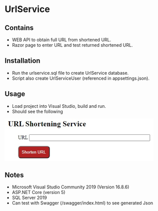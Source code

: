 # UrlService
 
## Contains
- WEB API to obtain full URL from shortened URL.
- Razor page to enter URL and test returned shortened URL.

## Installation
- Run the urlservice.sql file to create UrlService database.
- Script also create UrlServiceUser (referenced in appsettings.json).

## Usage
- Load project into Visual Studio, build and run.
- Should see the following

<img src="https://github.com/KarlPage/UrlService/blob/master/urlservice.jpg?raw=true">

## Notes
- Microsoft Visual Studio Community 2019 (Version 16.8.6)
- ASP.NET Core (version 5)
- SQL Server 2019
- Can test with Swagger (<base url>/swagger/index.html) to see generated Json
